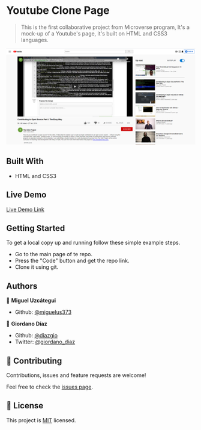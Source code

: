 # Youtube Clone Page

> This is the first collaborative project from Microverse program, It's a mock-up of a Youtube's page, it's built on HTML and CSS3 languages.

![screenshot](./images/screenshot.png)


## Built With

- HTML and CSS3

## Live Demo

[Live Demo Link](https://miguelus373.github.io/Youtube-Clone-Page/)


## Getting Started

To get a local copy up and running follow these simple example steps.

- Go to the main page of te repo.
- Press the "Code" button and get the repo link.
- Clone it using git.

## Authors

👤 **Miguel Uzcátegui**

- Github: [@miguelus373](https://github.com/miguelus373)

👤 **Giordano Díaz**

- Github: [@diazgio](https://github.com/diazgio)
- Twitter: [@giordano_diaz](https://twitter.com/giordano_diaz)

## 🤝 Contributing

Contributions, issues and feature requests are welcome!

Feel free to check the [issues page](issues/).

## 📝 License

This project is [MIT](lic.url) licensed.